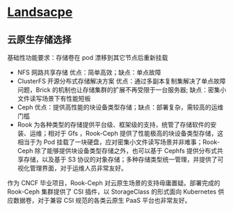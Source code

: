 [Landsacpe](https://landscape.cncf.io/)
===

## 云原生存储选择

基础性功能要求：存储卷在 pod 漂移到其它节点后重新挂载

- NFS 网路共享存储 优点：简单高效；缺点：单点故障
- ClusterFS 开源分布式存储解决方案 优点：通过多副本复制集解决了单点故障问题，Brick 的机制也让存储集群的扩展不再受限于一台服务器; 缺点：密集小文件读写场景下有性能短板
- Ceph 优点：提供高性能的块设备类型存储；缺点：部署复杂，需较高的运维门槛
- Rook 为各种类型的存储提供平台级、框架级的支持，统管了存储软件的安装、运维；相对于 Gfs ，Rook-Ceph 提供了性能极高的块设备类型存储，这相当于为 Pod 挂载了一块硬盘，应对密集小文件读写场景并非难事；Rook-Ceph 除了能够提供块设备类型存储之外，也可以基于 Cephfs 提供分布式共享存储，以及基于 S3 协议的对象存储；多种存储类型统一管理，并提供了可视化管理界面，对于运维人员非常友好。

作为 CNCF 毕业项目，Rook-Ceph 对云原生场景的支持毋庸置疑。部署完成的 Rook-Ceph 集群提供了 CSI 插件，以 StorageClass 的形式面向 Kubernetes 供应数据卷，对于兼容 CSI 规范的各类云原生 PaaS 平台也非常友好。

